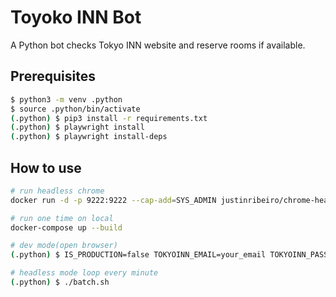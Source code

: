 # Toyoko INN Bot

A Python bot checks Tokyo INN website and reserve rooms if available.

## Prerequisites

```bash
$ python3 -m venv .python
$ source .python/bin/activate
(.python) $ pip3 install -r requirements.txt
(.python) $ playwright install
(.python) $ playwright install-deps
```

## How to use

```bash
# run headless chrome
docker run -d -p 9222:9222 --cap-add=SYS_ADMIN justinribeiro/chrome-headless

# run one time on local
docker-compose up --build

# dev mode(open browser)
(.python) $ IS_PRODUCTION=false TOKYOINN_EMAIL=your_email TOKYOINN_PASSWORD=your_password PHONE_NUMBER=your_phone python3 main.py

# headless mode loop every minute
(.python) $ ./batch.sh
```
